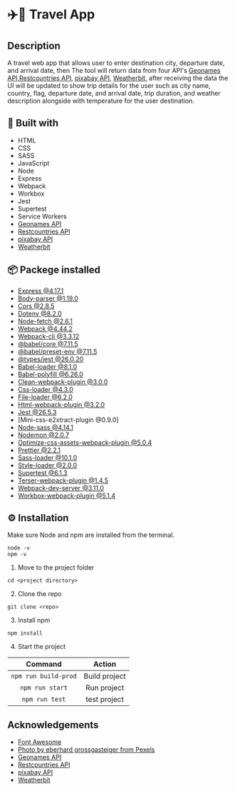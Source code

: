 # ✈️📅 Travel App

## Description
A travel web app that allows user to enter destination city, departure date, and arrival date, then The tool will return data from four API's [Geonames API](https://www.geonames.org/),[Restcountries API](https://restcountries.eu/), [pixabay API](https://pixabay.com/service/about/api/), [Weatherbit](https://www.weatherbit.io/), after receiving the data the UI will be updated to show trip details for the user such as city name, country, flag, departure date, and arrival date, trip duration, and weather description alongside with temperature for the user destination.

## 🧰 Built with

- HTML
- CSS
- SASS
- JavaScript
- Node
- Express
- Webpack
- Workbox
- Jest
- Supertest
- Service Workers
- [Geonames API](https://www.geonames.org/)
- [Restcountries API](https://restcountries.eu/)
- [pixabay API](https://pixabay.com/service/about/api/)
- [Weatherbit](https://www.weatherbit.io/)

## 📦 Packege installed

- [Express @4.17.1](https://www.npmjs.com/package/express)
- [Body-parser @1.19.0 ](https://www.npmjs.com/package/body-parser)
- [Cors @2.8.5](https://www.npmjs.com/package/cors)
- [Dotenv @8.2.0](https://www.npmjs.com/package/dotenv)
- [Node-fetch @2.6.1](https://www.npmjs.com/package/node-fetch)
- [Webpack @4.44.2](https://www.npmjs.com/package/webpack)
- [Webpack-cli @3.3.12](https://www.npmjs.com/package/webpack-cli)
- [@babel/core @7.11.5](https://www.npmjs.com/package/@babel/core)
- [@babel/preset-env @7.11.5](https://www.npmjs.com/package/@babel/preset-env)
- [@types/jest @26.0.20](https://www.npmjs.com/package/@types/jest)
- [Babel-loader @8.1.0](https://www.npmjs.com/package/babel-loader)
- [Babel-polyfill @6.26.0](https://www.npmjs.com/package/babel-polyfill)
- [Clean-webpack-plugin @3.0.0](https://www.npmjs.com/package/clean-webpack-plugin)
- [Css-loader @4.3.0](https://www.npmjs.com/package/css-loader)
- [File-loader @6.2.0](https://www.npmjs.com/package/file-loader)
- [Html-webpack-plugin @3.2.0](https://www.npmjs.com/package/html-webpack-plugin)
- [Jest @26.5.3](https://www.npmjs.com/package/jest)
- [Mini-css-e2xtract-plugin @0.9.0]
- [Node-sass @4.14.1](https://www.npmjs.com/package/node-sass)
- [Nodemon @2.0.7](https://www.npmjs.com/package/nodemon)
- [Optimize-css-assets-webpack-plugin @5.0.4](https://www.npmjs.com/package/optimize-css-assets-webpack-plugin)
- [Prettier @2.2.1](https://www.npmjs.com/package/prettier)
- [Sass-loader @10.1.0](https://www.npmjs.com/package/sass-loader)
- [Style-loader @2.0.0](https://www.npmjs.com/package/style-loader)
- [Supertest @6.1.3](https://www.npmjs.com/package/supertest)
- [Terser-webpack-plugin @1.4.5](https://www.npmjs.com/package/terser-webpack-plugin)
- [Webpack-dev-server @3.11.0](https://www.npmjs.com/package/webpack-dev-server)
- [Workbox-webpack-plugin @5.1.4](https://www.npmjs.com/package/workbox-webpack-plugin)

## ⚙ Installation

Make sure Node and npm are installed from the terminal.

```
node -v
npm -v
```

1. Move to the project folder

```
cd <project directory>
```

2. Clone the repo

```
git clone <repo>
```

3. Install npm

```
npm install
```

4. Start the project

|       Command        |    Action     |
| :------------------: | :-----------: |
| `npm run build-prod` | Build project |
|   `npm run start`    |  Run project  |
|    `npm run test`    | test project  |

## Acknowledgements

- [Font Awesome](https://fontawesome.com)
- [Photo by eberhard grossgasteiger from Pexels](https://www.pexels.com/photo/aerial-photography-of-a-mountain-640809/)
- [Geonames API](https://www.geonames.org/)
- [Restcountries API](https://restcountries.eu/)
- [pixabay API](https://pixabay.com/service/about/api/)
- [Weatherbit](https://www.weatherbit.io/)
